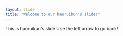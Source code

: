 ```yaml
---
layout: slide
title: "Welcome to our haoruikun's slide!"
---
```

This is haoruikun's slide
Use the left arrow to go back!
